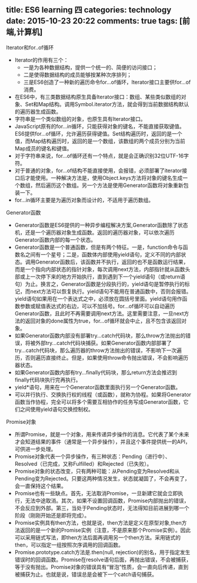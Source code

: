 title: ES6 learning 四
categories: technology 
date: 2015-10-23 20:22
comments: true
tags: [前端,计算机]
---
Iterator和for..of循环
* Iterator的作用有三个：
    * 一是为各种数据结构，提供一个统一的、简便的访问接口；
    * 二是使得数据结构的成员能够按某种次序排列；
    * 三是ES6创造了一种新的遍历命令for...of循环，Iterator接口主要供for...of消费。
* 在ES6中，有三类数据结构原生具备Iterator接口：数组、某些类似数组的对象、Set和Map结构。调用Symbol.iterator方法，就会得到当前数据结构默认的遍历器生成函数。
* 字符串是一个类似数组的对象，也原生具有Iterator接口。
* JavaScript原有的for...in循环，只能获得对象的键名，不能直接获取键值。ES6提供for...of循环，允许遍历获得键值。Set结构遍历时，返回的是一个值，而Map结构遍历时，返回的是一个数组，该数组的两个成员分别为当前Map成员的键名和键值。
* 对于字符串来说，for...of循环还有一个特点，就是会正确识别32位UTF-16字符。
* 对于普通的对象，for...of结构不能直接使用，会报错，必须部署了iterator接口后才能使用。一种解决方法是，使用Object.keys方法将对象的键名生成一个数组，然后遍历这个数组。另一个方法是使用Generator函数将对象重新包装一下。
* for...in循环主要是为遍历对象而设计的，不适用于遍历数组。

Generator函数
* Generator函数是ES6提供的一种异步编程解决方案,Generator函数除了状态机，还是一个遍历器对象生成函数。返回的遍历器对象，可以依次遍历Generator函数内部的每一个状态。
* Generator函数是一个普通函数，但是有两个特征。一是，function命令与函数名之间有一个星号；二是，函数体内部使用yield语句，定义不同的内部状态。调用Generator函数后，该函数并不执行，返回的也不是函数运行结果，而是一个指向内部状态的指针对象，每次调用next方法，内部指针就从函数头部或上一次停下来的地方开始执行，直到遇到下一个yield语句（或return语句）为止。换言之，Generator函数是分段执行的，yield语句是暂停执行的标记，而next方法可以恢复执行。yield语句不能用在普通函数中，否则会报错。yield语句如果用在一个表达式之中，必须放在圆括号里面。yield语句用作函数参数或赋值表达式的右边，可以不加括号。for...of循环可以自动遍历Generator函数，且此时不再需要调用next方法。这里需要注意，一旦next方法的返回对象的done属性为true，for...of循环就会中止，且不包含该返回对象。
* 如果Generator函数内部没有部署try...catch代码块，那么throw方法抛出的错误，将被外部try...catch代码块捕获。如果Generator函数内部部署了try...catch代码块，那么遍历器的throw方法抛出的错误，不影响下一次遍历，否则遍历直接终止。但是，如果使用throw命令抛出错误，不会影响遍历器状态。
* 如果Generator函数内部有try...finally代码块，那么return方法会推迟到finally代码块执行完再执行。
* yield*语句，用来在一个Generator函数里面执行另一个Generator函数。
* 可以并行执行、交换执行权的线程（或函数），就称为协程。如果将Generator函数当作协程，完全可以将多个需要互相协作的任务写成Generator函数，它们之间使用yield语句交换控制权。

Promise对象
* 所谓Promise，就是一个对象，用来传递异步操作的消息。它代表了某个未来才会知道结果的事件（通常是一个异步操作），并且这个事件提供统一的API，可供进一步处理。
* Promise对象代表一个异步操作，有三种状态：Pending（进行中）、Resolved（已完成，又称Fulfilled）和Rejected（已失败）。
* Promise对象的状态改变，只有两种可能：从Pending变为Resolved和从Pending变为Rejected。只要这两种情况发生，状态就凝固了，不会再变了，会一直保持这个结果。
* Promise也有一些缺点。首先，无法取消Promise，一旦新建它就会立即执行，无法中途取消。其次，如果不设置回调函数，Promise内部抛出的错误，不会反应到外部。第三，当处于Pending状态时，无法得知目前进展到哪一个阶段（刚刚开始还是即将完成）。
* Promise实例具有then方法，也就是说，then方法是定义在原型对象,then方法返回的是一个新的Promise实例（注意，不是原来那个Promise实例）。因此可以采用链式写法，即then方法后面再调用另一个then方法。采用链式的then，可以指定一组按照次序调用的回调函数。
* Promise.prototype.catch方法是.then(null, rejection)的别名，用于指定发生错误时的回调函数。Promise在resolve语句后面，再抛出错误，不会被捕获，等于没有抛出。Promise对象的错误具有“冒泡”性质，会一直向后传递，直到被捕获为止。也就是说，错误总是会被下一个catch语句捕获。